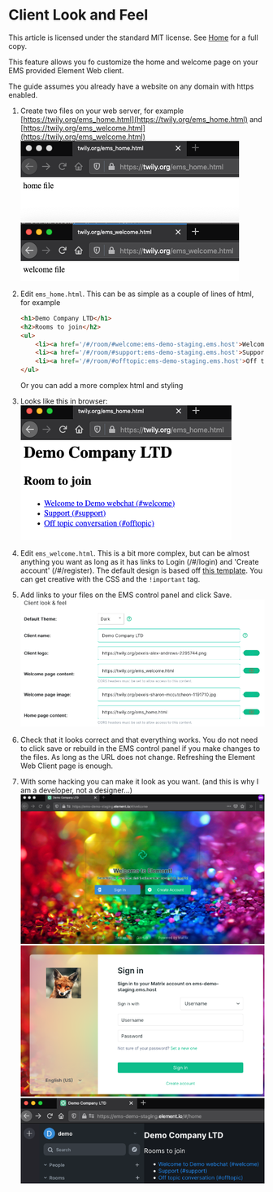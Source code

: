 # Client Look and Feel <!-- omit in toc -->

This article is licensed under the standard MIT license. See [Home](index.md) for a full copy.

This feature allows you fo customize the home and welcome page on your EMS provided Element Web client.

The guide assumes you already have a website on any domain with https enabled.

1. Create two files on your web server, for example [https://twily.org/ems_home.html](https://twily.org/ems_home.html) and [https://twily.org/ems_welcome.html](https://twily.org/ems_welcome.html)  
![](images/Screen%20Shot%202020-09-15%20at%2011.01.00%20AM.png)

1. Edit `ems_home.html`. This can be as simple as a couple of lines of html, for example  
    ```html
    <h1>Demo Company LTD</h1>
    <h2>Rooms to join</h2>
    <ul>
        <li><a href='/#/room/#welcome:ems-demo-staging.ems.host'>Welcome to Demo web chat (#welcome)</a></li>
        <li><a href='/#/room/#support:ems-demo-staging.ems.host'>Support (#support)</a></li>
        <li><a href='/#/room/#offtopic:ems-demo-staging.ems.host'>Off topic conversation (#offtopic)</a></li>
    </ul>
    ```
    Or you can add a more complex html and styling

1. Looks like this in browser:  
    ![](images/Screen%20Shot%202020-09-15%20at%2011.02.57%20AM.png)

1. Edit `ems_welcome.html`. This is a bit more complex, but can be almost anything you want as long as it has links to Login (/#/login) and 'Create account' (/#/register). The default design is based off [this template](https://github.com/vector-im/element-web/blob/master/res/welcome.html). You can get creative with the CSS and the `!important` tag.

1. Add links to your files on the EMS control panel and click Save.  
![](images/Screen%20Shot%202020-09-15%20at%2011.21.45%20AM.png)

1. Check that it looks correct and that everything works. You do not need to click save or rebuild in the EMS control panel if you make changes to the files. As long as the URL does not change. Refreshing the Element Web Client page is enough.

1. With some hacking you can make it look as you want. (and this is why I am a developer, not a designer...)   
![](images/Screen%20Shot%202020-09-15%20at%2011.37.18%20AM.png)  
![](images/Screen%20Shot%202020-09-15%20at%2011.38.54%20AM.png)  
![](images/Screen%20Shot%202020-09-15%20at%2011.42.57%20AM.png)
